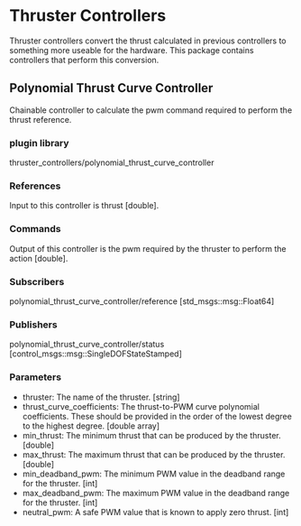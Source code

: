 # Thruster Controllers 
Thruster controllers convert the thrust calculated in previous controllers to something more useable for the hardware. This package contains controllers that perform this conversion. 

## Polynomial Thrust Curve Controller
Chainable controller to calculate the pwm command required to perform the thrust reference. 

### plugin library
thruster_controllers/polynomial_thrust_curve_controller

### References
Input to this controller is thrust [double].

### Commands
Output of this controller is the pwm required by the thruster to perform the action [double].

### Subscribers
polynomial_thrust_curve_controller/reference [std_msgs::msg::Float64]

### Publishers
polynomial_thrust_curve_controller/status [control_msgs::msg::SingleDOFStateStamped]

### Parameters
  - thruster: The name of the thruster. [string]
  - thrust_curve_coefficients: The thrust-to-PWM curve polynomial coefficients. These should be provided in the order of the lowest degree to the highest degree. [double array]
  - min_thrust: The minimum thrust that can be produced by the thruster. [double]
  - max_thrust: The maximum thrust that can be produced by the thruster. [double]
  - min_deadband_pwm: The minimum PWM value in the deadband range for the thruster. [int]
  - max_deadband_pwm: The maximum PWM value in the deadband range for the thruster. [int]
  - neutral_pwm: A safe PWM value that is known to apply zero thrust. [int]
